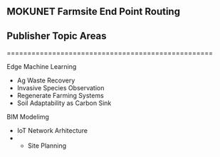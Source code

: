 ## MOKUNET Farmsite End Point Routing

## Publisher Topic Areas
==================================================

Edge Machine Learning
- Ag Waste Recovery
- Invasive Species Observation
- Regenerate Farming Systems
- Soil Adaptability as Carbon Sink

BIM Modelimg
- IoT Network Arhitecture
- - Site Planning
